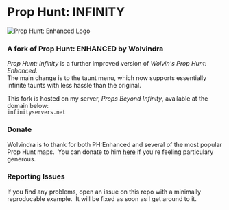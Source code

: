# Prop Hunt: INFINITY

![Prop Hunt: Enhanced Logo](https://i.ibb.co/7Yq3PhX/image.png "Prop Hunt: Enhanced v.15")

### A fork of Prop Hunt: ENHANCED by Wolvindra

_Prop Hunt: Infinity_ is a further improved version of _Wolvin's Prop Hunt: Enhanced_.<br>
The main change is to the taunt menu, which now supports essentially infinite taunts with less hassle than the original.

This fork is hosted on my server, *Props Beyond Infinity*, available at the domain below:<br>
`infinityservers.net`

### Donate

Wolvindra is to thank for both PH:Enhanced and several of the most popular Prop Hunt maps. &nbsp;You can donate to him [here](https://prophunt.wolvindra.net/?go=donate) if you're feeling particulary generous.

### Reporting Issues

If you find any problems, open an issue on this repo with a minimally reproducable example. &nbsp;It will be fixed as soon as I get around to it.
